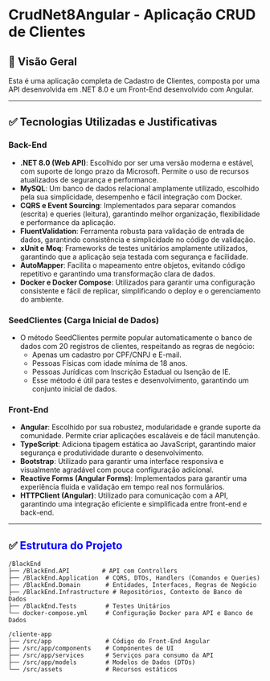 
# CrudNet8Angular - Aplicação CRUD de Clientes

## 🚀 Visão Geral
Esta é uma aplicação completa de Cadastro de Clientes, composta por uma API desenvolvida em .NET 8.0 e um Front-End desenvolvido com Angular.

---

## ✅ Tecnologias Utilizadas e Justificativas
### Back-End
- **.NET 8.0 (Web API)**: Escolhido por ser uma versão moderna e estável, com suporte de longo prazo da Microsoft. Permite o uso de recursos atualizados de segurança e performance.
- **MySQL**: Um banco de dados relacional amplamente utilizado, escolhido pela sua simplicidade, desempenho e fácil integração com Docker.
- **CQRS e Event Sourcing**: Implementados para separar comandos (escrita) e queries (leitura), garantindo melhor organização, flexibilidade e performance da aplicação.
- **FluentValidation**: Ferramenta robusta para validação de entrada de dados, garantindo consistência e simplicidade no código de validação.
- **xUnit e Moq**: Frameworks de testes unitários amplamente utilizados, garantindo que a aplicação seja testada com segurança e facilidade.
- **AutoMapper**: Facilita o mapeamento entre objetos, evitando código repetitivo e garantindo uma transformação clara de dados.
- **Docker e Docker Compose**: Utilizados para garantir uma configuração consistente e fácil de replicar, simplificando o deploy e o gerenciamento do ambiente.

### SeedClientes (Carga Inicial de Dados)
- O método SeedClientes permite popular automaticamente o banco de dados com 20 registros de clientes, respeitando as regras de negócio:
  - Apenas um cadastro por CPF/CNPJ e E-mail.
  - Pessoas Físicas com idade mínima de 18 anos.
  - Pessoas Jurídicas com Inscrição Estadual ou Isenção de IE.
  - Esse método é útil para testes e desenvolvimento, garantindo um conjunto inicial de dados.

### Front-End
- **Angular**: Escolhido por sua robustez, modularidade e grande suporte da comunidade. Permite criar aplicações escaláveis e de fácil manutenção.
- **TypeScript**: Adiciona tipagem estática ao JavaScript, garantindo maior segurança e produtividade durante o desenvolvimento.
- **Bootstrap**: Utilizado para garantir uma interface responsiva e visualmente agradável com pouca configuração adicional.
- **Reactive Forms (Angular Forms)**: Implementados para garantir uma experiência fluida e validação em tempo real nos formulários.
- **HTTPClient (Angular)**: Utilizado para comunicação com a API, garantindo uma integração eficiente e simplificada entre front-end e back-end.

---

## ✅ <span style="color:blue">Estrutura do Projeto</span>
```
/BlackEnd
├── /BlackEnd.API         # API com Controllers
├── /BlackEnd.Application  # CQRS, DTOs, Handlers (Comandos e Queries)
├── /BlackEnd.Domain       # Entidades, Interfaces, Regras de Negócio
├── /BlackEnd.Infrastructure # Repositórios, Contexto de Banco de Dados
├── /BlackEnd.Tests        # Testes Unitários
└── docker-compose.yml     # Configuração Docker para API e Banco de Dados

/cliente-app
├── /src/app               # Código do Front-End Angular
├── /src/app/components    # Componentes de UI
├── /src/app/services      # Serviços para consumo da API
├── /src/app/models        # Modelos de Dados (DTOs)
└── /src/assets            # Recursos estáticos
```

